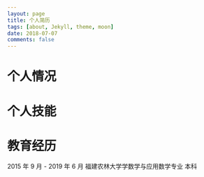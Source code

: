 ```yaml
---
layout: page
title: 个人简历
tags: [about, Jekyll, theme, moon]
date: 2018-07-07
comments: false
---
```


# 个人情况

# 个人技能

# 教育经历

2015 年 9 月 - 2019 年 6 月 福建农林大学学数学与应用数学专业 本科